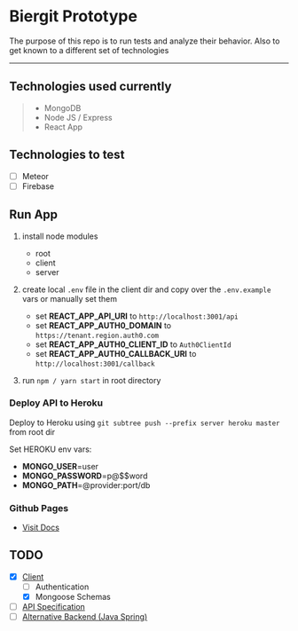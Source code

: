 # Biergit Prototype

The purpose of this repo is to run tests and analyze their behavior. Also to get known to a different set of technologies

---

## Technologies used currently

> - MongoDB
> - Node JS / Express
> - React App

## Technologies to test

- [ ] Meteor
- [ ] Firebase

## Run App

1. install node modules

   - root
   - client
   - server

2. create local `.env` file in the client dir and copy over the `.env.example` vars or manually set them

   - set **REACT_APP_API_URI** to `http://localhost:3001/api`
   - set **REACT_APP_AUTH0_DOMAIN** to `https://tenant.region.auth0.com`
   - set **REACT_APP_AUTH0_CLIENT_ID** to `Auth0ClientId`
   - set **REACT_APP_AUTH0_CALLBACK_URI** to `http://localhost:3001/callback`

3. run `npm / yarn start` in root directory

### Deploy API to Heroku

Deploy to Heroku using `git subtree push --prefix server heroku master` from root dir

Set HEROKU env vars:

- **MONGO_USER**=user
- **MONGO_PASSWORD**=p@\$\$word
- **MONGO_PATH**=@provider:port/db

### Github Pages

- [Visit Docs](https://lucahost.github.io/biergit-prototype/)

## TODO

- [x] [Client](https://github.com/lucahost/biergit-prototype/projects/1)
  - [ ] Authentication
  - [x] Mongoose Schemas
- [ ] [API Specification](https://github.com/lucahost/biergit-prototype/projects/3)
- [ ] [Alternative Backend (Java Spring)](https://github.com/lucahost/biergit-prototype/projects/2)
